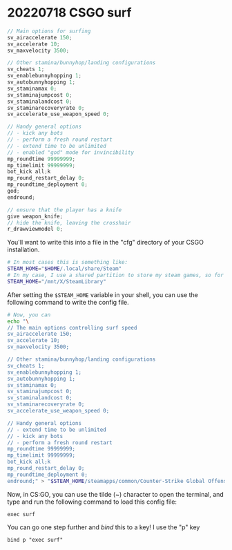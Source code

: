 # 20220718 CSGO surf

```java
// Main options for surfing
sv_airaccelerate 150;
sv_accelerate 10;
sv_maxvelocity 3500;

// Other stamina/bunnyhop/landing configurations
sv_cheats 1;
sv_enablebunnyhopping 1;
sv_autobunnyhopping 1;
sv_staminamax 0;
sv_staminajumpcost 0;
sv_staminalandcost 0;
sv_staminarecoveryrate 0;
sv_accelerate_use_weapon_speed 0;

// Handy general options
// - kick any bots
// - perform a fresh round restart
// - extend time to be unlimited
// - enabled "god" mode for invincibility
mp_roundtime 99999999;
mp_timelimit 99999999;
bot_kick all;k
mp_round_restart_delay 0;
mp_roundtime_deployment 0;
god;
endround;

// ensure that the player has a knife
give weapon_knife;
// hide the knife, leaving the crosshair
r_drawviewmodel 0;
```


You'll want to write this into a file in the "cfg" directory of your CSGO installation.

```bash
# In most cases this is something like:
STEAM_HOME="$HOME/.local/share/Steam"
# In my case, I use a shared partition to store my steam games, so for me its:
STEAM_HOME="/mnt/X/SteamLibrary"
```

After setting the `$STEAM_HOME` variable in your shell, you can use the following command to write the config file.

```bash
# Now, you can 
echo "\
// The main options controlling surf speed
sv_airaccelerate 150;
sv_accelerate 10;
sv_maxvelocity 3500;

// Other stamina/bunnyhop/landing configurations
sv_cheats 1;
sv_enablebunnyhopping 1;
sv_autobunnyhopping 1;
sv_staminamax 0;
sv_staminajumpcost 0;
sv_staminalandcost 0;
sv_staminarecoveryrate 0;
sv_accelerate_use_weapon_speed 0;

// Handy general options
// - extend time to be unlimited
// - kick any bots
// - perform a fresh round restart
mp_roundtime 99999999;
mp_timelimit 99999999;
bot_kick all;k
mp_round_restart_delay 0;
mp_roundtime_deployment 0;
endround;" > "$STEAM_HOME/steamapps/common/Counter-Strike Global Offensive/csgo/cfg/surf.cfg"
```

Now, in CS:GO, you can use the tilde (~) character to open the terminal, and type and run the following command to load this config file:

```shell
exec surf
```

You can go one step further and _bind_ this to a key! I use the "p" key

```shell
bind p "exec surf"
```
